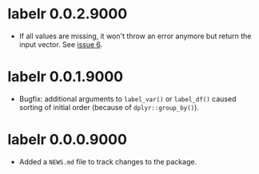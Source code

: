 # labelr 0.0.2.9000

* If all values are missing, it won't throw an error anymore but return the input vector. See [issue 6](https://github.com/tinino/labelr/issues/6).

# labelr 0.0.1.9000

* Bugfix: additional arguments to `label_var()` or `label_df()` caused sorting of initial order (because of `dplyr::group_by()`).

# labelr 0.0.0.9000

* Added a `NEWS.md` file to track changes to the package.
